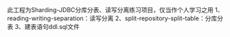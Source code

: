 此工程为Sharding-JDBC分库分表、读写分离练习项目，仅当作个人学习之用
1、reading-writing-separation：读写分离
2、split-repository-split-table：分库分表
3、建表语句ddl.sql文件